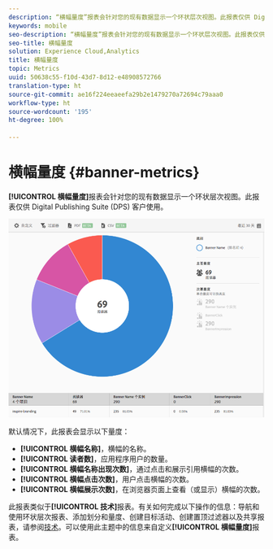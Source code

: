 ```yaml
---
description: “横幅量度”报表会针对您的现有数据显示一个环状层次视图。此报表仅供 Digital Publishing Suite (DPS) 客户使用。
keywords: mobile
seo-description: “横幅量度”报表会针对您的现有数据显示一个环状层次视图。此报表仅供 Digital Publishing Suite (DPS) 客户使用。
seo-title: 横幅量度
solution: Experience Cloud,Analytics
title: 横幅量度
topic: Metrics
uuid: 50638c55-f10d-43d7-8d12-e48908572766
translation-type: ht
source-git-commit: ae16f224eeaeefa29b2e1479270a72694c79aaa0
workflow-type: ht
source-wordcount: '195'
ht-degree: 100%

---
```



# 横幅量度 {#banner-metrics}

**[!UICONTROL 横幅量度]**&#x200B;报表会针对您的现有数据显示一个环状层次视图。此报表仅供 Digital Publishing Suite (DPS) 客户使用。

![](assets/dps_banner_name.png)

默认情况下，此报表会显示以下量度：

* **[!UICONTROL 横幅名称]**，横幅的名称。
* **[!UICONTROL 读者数]**，应用程序用户的数量。
* **[!UICONTROL 横幅名称出现次数]**，通过点击和展示引用横幅的次数。
* **[!UICONTROL 横幅点击次数]**，用户点击横幅的次数。
* **[!UICONTROL 横幅展示次数]**，在浏览器页面上查看（或显示）横幅的次数。

此报表类似于&#x200B;**[!UICONTROL 技术]**&#x200B;报表。有关如何完成以下操作的信息：导航和使用环状层次报表、添加划分和量度、创建目标活动、创建置顶过滤器以及共享报表，请参阅[技术](/help/using/usage/reports-technology.md)。可以使用此主题中的信息来自定义&#x200B;**[!UICONTROL 横幅量度]**&#x200B;报表。
